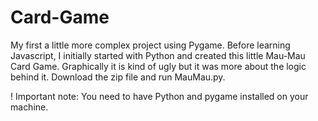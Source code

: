 # Card-Game

My first a little more complex project using Pygame. Before learning Javascript, I initially started with Python and created this little Mau-Mau Card Game. Graphically it is kind of ugly but it was more about the logic behind it. Download the zip file and run MauMau.py. 

! Important note: You need to have Python and pygame installed on your machine.
